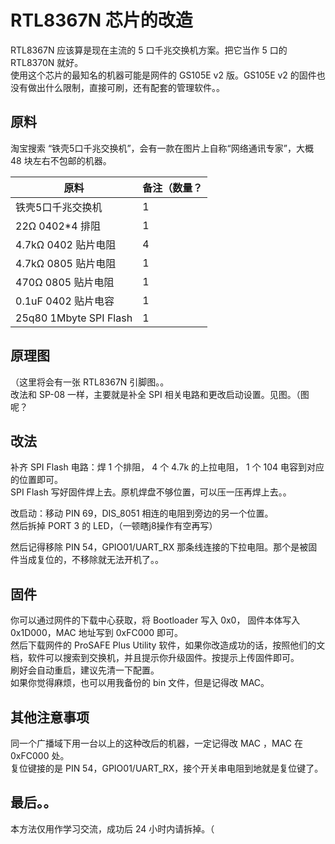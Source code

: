 # RTL8367N 芯片的改造  

RTL8367N 应该算是现在主流的 5 口千兆交换机方案。把它当作 5 口的 RTL8370N 就好。  
使用这个芯片的最知名的机器可能是网件的 GS105E v2 版。GS105E v2 的固件也没有做出什么限制，直接可刷，还有配套的管理软件。。  

## 原料 

淘宝搜索 “铁壳5口千兆交换机”，会有一款在图片上自称“网络通讯专家”，大概 48 块左右不包邮的机器。  

| 原料 | 备注（数量？ |
|---|---|
|铁壳5口千兆交换机|1|
|22Ω 0402*4 排阻|1|
|4.7kΩ 0402 贴片电阻|4|
|4.7kΩ 0805 贴片电阻|1| 
|470Ω  0805 贴片电阻|1|
|0.1uF 0402 贴片电容|1|
|25q80 1Mbyte SPI Flash|1|

## 原理图
（这里将会有一张 RTL8367N 引脚图。。  
改法和 SP-08 一样，主要就是补全 SPI 相关电路和更改启动设置。见图。（图呢？  

## 改法 
补齐 SPI Flash 电路：焊 1 个排阻， 4 个 4.7k 的上拉电阻， 1 个 104 电容到对应的位置即可。  
SPI Flash 写好固件焊上去。原机焊盘不够位置，可以压一压再焊上去。。  

改启动：移动 PIN 69，DIS_8051 相连的电阻到旁边的另一个位置。  
然后拆掉 PORT 3 的 LED，（一顿瞎j8操作有空再写）

然后记得移除 PIN 54，GPIO01/UART_RX 那条线连接的下拉电阻。那个是被固件当成复位的，不移除就无法开机了。。  


## 固件
你可以通过网件的下载中心获取，将 Bootloader 写入 0x0， 固件本体写入 0x1D000，MAC 地址写到 0xFC000 即可。  
然后下载网件的 ProSAFE Plus Utility 软件，如果你改造成功的话，按照他们的文档，软件可以搜索到交换机，并且提示你升级固件。按提示上传固件即可。  
刷好会自动重启，建议先清一下配置。  
如果你觉得麻烦，也可以用我备份的 bin 文件，但是记得改 MAC。

## 其他注意事项
同一个广播域下用一台以上的这种改后的机器，一定记得改 MAC ，MAC 在 0xFC000 处。  
复位键接的是 PIN 54，GPIO01/UART_RX，接个开关串电阻到地就是复位键了。  


## 最后。。
本方法仅用作学习交流，成功后 24 小时内请拆掉。（
